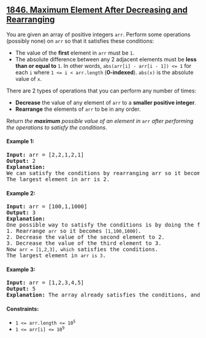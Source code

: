 ## [1846. Maximum Element After Decreasing and Rearranging](https://leetcode.com/problems/maximum-element-after-decreasing-and-rearranging/)

You are given an array of positive integers `arr`. Perform some operations (possibly none) on `arr` so that it satisfies these conditions:

-   The value of the **first** element in `arr` must be `1`.
-   The absolute difference between any 2 adjacent elements must be **less than or equal to** `1`. In other words, `abs(arr[i] - arr[i - 1]) <= 1` for each `i` where `1 <= i < arr.length` (**0-indexed**). `abs(x)` is the absolute value of `x`.

There are 2 types of operations that you can perform any number of times:

-   **Decrease** the value of any element of `arr` to a **smaller positive integer**.
-   **Rearrange** the elements of `arr` to be in any order.

Return _the **maximum** possible value of an element in_ `arr` _after performing the operations to satisfy the conditions_.

#### Example 1:

<pre>
<strong>Input:</strong> arr = [2,2,1,2,1]   
<strong>Output:</strong> 2
<strong>Explanation:</strong>
We can satisfy the conditions by rearranging arr so it becomes [1,2,2,2,1].
The largest element in arr is 2.
</pre>

#### Example 2:

<pre>
<strong>Input:</strong> arr = [100,1,1000]
<strong>Output:</strong> 3
<strong>Explanation:</strong>
One possible way to satisfy the conditions is by doing the following:
1. Rearrange <code>arr</code> so it becomes <code>[1,100,1000]</code>.
2. Decrease the value of the second element to 2.
3. Decrease the value of the third element to 3.
Now <code>arr = [1,2,3], which</code> satisfies the conditions.
The largest element in <code>arr is 3</code>.
</pre>

#### Example 3:

<pre>
<strong>Input:</strong> arr = [1,2,3,4,5]
<strong>Output:</strong> 5
<strong>Explanation:</strong> The array already satisfies the conditions, and the largest element is 5.
</pre>

#### Constraints:

-   <code>1 <= arr.length <= 10<sup>5</sup></code>
-   <code>1 <= arr[i] <= 10<sup>9</sup></code>
